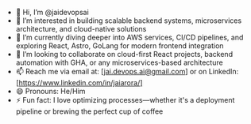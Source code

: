 - 👋 Hi, I’m @jaidevopsai
- 👀 I’m interested in building scalable backend systems, microservices architecture, and cloud-native solutions
- 🌱 I’m currently diving deeper into AWS services, CI/CD pipelines, and exploring React, Astro, GoLang for modern frontend integration
- 💞️ I’m looking to collaborate on cloud-first React projects, backend automation with GHA, or any microservices-based architecture
- 📫 Reach me via email at: [jai.devops.ai@gmail.com] or on LinkedIn: [https://www.linkedin.com/in/jaiarora/]
- 😄 Pronouns: He/Him  
- ⚡ Fun fact: I love optimizing processes—whether it's a deployment pipeline or brewing the perfect cup of coffee 


<!---
jaidevopsai/jaidevopsai is a ✨ special ✨ repository because its `README.md` (this file) appears on your GitHub profile.
You can click the Preview link to take a look at your changes.
--->
